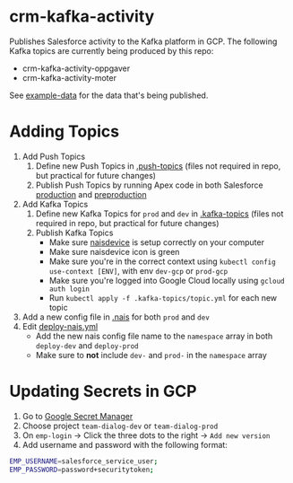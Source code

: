 # crm-kafka-activity

Publishes Salesforce activity to the Kafka platform in GCP. The following Kafka topics are currently being produced by this repo:

- crm-kafka-activity-oppgaver
- crm-kafka-activity-moter
<!-- - crm-kafka-activity-kurs
- crm-kafka-activity-interne-kontaktpersoner
- crm-kafka-activity-bedriftsavtaler
- crm-kafka-activity-kampanje -->

See [example-data](/example-data) for the data that's being published.

# Adding Topics

1. Add Push Topics
   1. Define new Push Topics in [.push-topics](/.push-topics) (files not required in repo, but practical for future changes)
   1. Publish Push Topics by running Apex code in both Salesforce [production](https://navdialog.lightning.force.com) and [preproduction](https://navdialog--preprod.lightning.force.com)
1. Add Kafka Topics
   1. Define new Kafka Topics for `prod` and `dev` in [.kafka-topics](/.kafka-topics) (files not required in repo, but practical for future changes)
   1. Publish Kafka Topics
      - Make sure [naisdevice](https://doc.nais.io/device/install/) is setup correctly on your computer
      - Make sure naisdevice icon is green
      - Make sure you're in the correct context using `kubectl config use-context [ENV]`, with env `dev-gcp` or `prod-gcp`
      - Make sure you're logged into Google Cloud locally using `gcloud auth login`
      - Run `kubectl apply -f .kafka-topics/topic.yml` for each new topic
1. Add a new config file in [.nais](/.nais) for both `prod` and `dev`
1. Edit [deploy-nais.yml](/.github/.workflows/deploy-nais.yml)
   - Add the new nais config file name to the `namespace` array in both `deploy-dev` and `deploy-prod`
   - Make sure to **not** include `dev-` and `prod-` in the `namespace` array

# Updating Secrets in GCP

1. Go to [Google Secret Manager](https://console.cloud.google.com/security/secret-manager)
1. Choose project `team-dialog-dev` or `team-dialog-prod`
1. On `emp-login` → Click the three dots to the right → `Add new version`
1. Add username and password with the following format:

```bash
EMP_USERNAME=salesforce_service_user;
EMP_PASSWORD=password+securitytoken;
```
